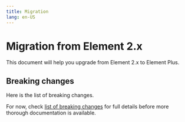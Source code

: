```yaml
---
title: Migration
lang: en-US
---
```


# Migration from Element 2.x

This document will help you upgrade from Element 2.x to Element Plus.

## Breaking changes

Here is the list of breaking changes.

For now, check [list of breaking changes](https://github.com/element-plus/element-plus/issues/162)
for full details before more thorough documentation is available.
